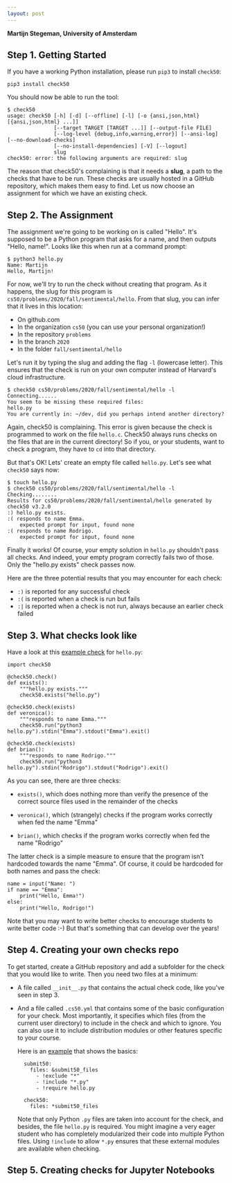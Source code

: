 ```yaml
---
layout: post
---
```

 
**Martijn Stegeman, University of Amsterdam**


## Step 1. Getting Started

If you have a working Python installation, please run `pip3` to install `check50`:

    pip3 install check50

You should now be able to run the tool:

    $ check50
    usage: check50 [-h] [-d] [--offline] [-l] [-o {ansi,json,html} [{ansi,json,html} ...]]
                   [--target TARGET [TARGET ...]] [--output-file FILE]
                   [--log-level {debug,info,warning,error}] [--ansi-log] [--no-download-checks]
                   [--no-install-dependencies] [-V] [--logout]
                   slug
    check50: error: the following arguments are required: slug

The reason that check50's complaining is that it needs a **slug**, a path to the checks that have to be run. These checks are usually hosted in a GitHub repository, which makes them easy to find. Let us now choose an assignment for which we have an existing check.


## Step 2. The Assignment

The assignment we're going to be working on is called "Hello". It's supposed to be a Python program that asks for a name, and then outputs "Hello, name!". Looks like this when run at a command prompt:

    $ python3 hello.py
    Name: Martijn
    Hello, Martijn!

For now, we'll try to run the check without creating that program. As it happens, the slug for this program is `cs50/problems/2020/fall/sentimental/hello`. From that slug, you can infer that it  lives in this location:

- On github.com
- In the organization `cs50` (you can use your personal organization!)
- In the repository `problems`
- In the branch `2020`
- In the folder `fall/sentimental/hello`

Let's run it by typing the slug and adding the flag `-l` (lowercase letter). This ensures that the check is run on your own computer instead of Harvard's cloud infrastructure.

    $ check50 cs50/problems/2020/fall/sentimental/hello -l
    Connecting......
    You seem to be missing these required files:
    hello.py
    You are currently in: ~/dev, did you perhaps intend another directory?

Again, check50 is complaining. This error is given because the check is programmed to work on the file `hello.c`. Check50 always runs checks on the files that are in the current directory! So if you, or your students, want to check a program, they have to `cd` into that directory.

But that's OK! Lets' create an empty file called `hello.py`. Let's see what `check50` says now:

    $ touch hello.py
    $ check50 cs50/problems/2020/fall/sentimental/hello -l
    Checking........
    Results for cs50/problems/2020/fall/sentimental/hello generated by check50 v3.2.0
    :) hello.py exists.
    :( responds to name Emma.
        expected prompt for input, found none
    :( responds to name Rodrigo.
        expected prompt for input, found none

Finally it works! Of course, your empty solution in `hello.py` shouldn't pass all checks. And indeed, your empty program correctly fails two of those. Only the "hello.py exists" check passes now.

Here are the three potential results that you may encounter for each check:

- `:)` is reported for any successful check
- `:(` is reported when a check is run but fails
- `:|` is reported when a check is not run, always because an earlier check failed


## Step 3. What checks look like

Have a look at this [example check](https://github.com/cs50/problems/blob/2020/fall/sentimental/hello/__init__.py) for `hello.py`:

    import check50

    @check50.check()
    def exists():
        """hello.py exists."""
        check50.exists("hello.py")

    @check50.check(exists)
    def veronica():
        """responds to name Emma."""
        check50.run("python3 hello.py").stdin("Emma").stdout("Emma").exit()

    @check50.check(exists)
    def brian():
        """responds to name Rodrigo."""
        check50.run("python3 hello.py").stdin("Rodrigo").stdout("Rodrigo").exit()

As you can see, there are three checks:

- `exists()`, which does nothing more than verify the presence of the correct source files used in the remainder of the checks

- `veronica()`, which (strangely) checks if the program works correctly when fed the name "Emma"

- `brian()`, which checks if the program works correctly when fed the name "Rodrigo"

The latter check is a simple measure to ensure that the program isn't hardcoded towards the name "Emma". Of course, it could be hardcoded for both names and pass the check:

    name = input("Name: ")
    if name == "Emma":
        print("Hello, Emma!")
    else:
        print("Hello, Rodrigo!")

Note that you may want to write better checks to encourage students to write better code :-) But that's something that can develop over the years!


## Step 4. Creating your own checks repo

To get started, create a GitHub repository and add a subfolder for the check that you would like to write. Then you need two files at a minimum:

- A file called `__init__.py` that contains the actual check code, like you've seen in step 3.

- And a file called `.cs50.yml` that contains some of the basic configuration for your check. Most importantly, it specifies which files (from the current user directory) to include in the check and which to ignore. You can also use it to include distribution modules or other features specific to your course.

    Here is an [example](https://github.com/cs50/problems/blob/2020/fall/sentimental/hello/.cs50.yml) that shows the basics:

        submit50:
          files: &submit50_files
            - !exclude "*"
            - !include "*.py"
            - !require hello.py

        check50:
          files: *submit50_files

    Note that only Python `.py` files are taken into account for the check, and besides, the file `hello.py` is required. You might imagine a very eager student who has completely modularized their code into multiple Python files. Using `!include` to allow `*.py` ensures that these external modules are available when checking.


## Step 5. Creating checks for Jupyter Notebooks ##




